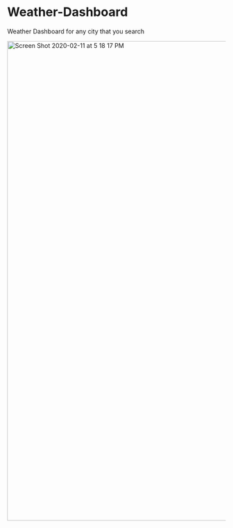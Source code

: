 # Weather-Dashboard
Weather Dashboard for any city that you search



<img width="1106" alt="Screen Shot 2020-02-11 at 5 18 17 PM" src="https://user-images.githubusercontent.com/55672481/74294387-8d060500-4cf2-11ea-9b96-8d3e2b5ed53d.png">
